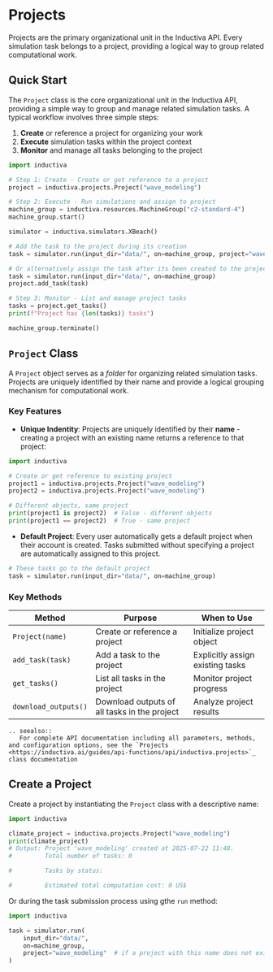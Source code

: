 # Projects

Projects are the primary organizational unit in the Inductiva API. Every simulation task belongs to a project, providing a logical way to group related computational work.

## Quick Start

The `Project` class is the core organizational unit in the Inductiva API, providing a simple way to group and manage related simulation tasks. A typical workflow involves three simple steps:
1. **Create** or reference a project for organizing your work
2. **Execute** simulation tasks within the project context
3. **Monitor** and manage all tasks belonging to the project

```python
import inductiva

# Step 1: Create - Create or get reference to a project
project = inductiva.projects.Project("wave_modeling")

# Step 2: Execute - Run simulations and assign to project
machine_group = inductiva.resources.MachineGroup("c2-standard-4")
machine_group.start()

simulator = inductiva.simulators.XBeach()

# Add the task to the project during its creation
task = simulator.run(input_dir="data/", on=machine_group, project="wave_modeling")

# Or alternatively assign the task after its been created to the project
task = simulator.run(input_dir="data/", on=machine_group)
project.add_task(task)

# Step 3: Monitor - List and manage project tasks
tasks = project.get_tasks()
print(f"Project has {len(tasks)} tasks")

machine_group.terminate()

```

## `Project` Class

A `Project` object serves as a _folder_ for organizing related simulation tasks. Projects are uniquely identified by their name and provide a logical grouping mechanism for computational work.

### Key Features

- **Unique Indentity**: Projects are uniquely identified by their **name** - creating a project with an existing name returns a reference to that project:

```python
import inductiva

# Create or get reference to existing project
project1 = inductiva.projects.Project("wave_modeling")
project2 = inductiva.projects.Project("wave_modeling")

# Different objects, same project
print(project1 is project2)  # False - different objects
print(project1 == project2)  # True - same project
```

- **Default Project**: Every user automatically gets a default project when their account is created. Tasks submitted without specifying a project are automatically assigned to this project.

```python
# These tasks go to the default project
task = simulator.run(input_dir="data/", on=machine_group)
```

### Key Methods

| Method | Purpose | When to Use |
|--------|---------|-------------|
| `Project(name)` | Create or reference a project | Initialize project object |
| `add_task(task)` | Add a task to the project | Explicitly assign existing tasks |
| `get_tasks()` | List all tasks in the project | Monitor project progress |
| `download_outputs()` | Download outputs of all tasks in the project | Analyze project results |

````{eval-rst}
.. seealso::
   For complete API documentation including all parameters, methods, and configuration options, see the `Projects <https://inductiva.ai/guides/api-functions/api/inductiva.projects>`_ class documentation
````


## Create a Project

Create a project by instantiating the `Project` class with a descriptive name:

```python
import inductiva

climate_project = inductiva.projects.Project("wave_modeling")
print(climate_project)
# Output: Project 'wave_modeling' created at 2025-07-22 11:48.
#         Total number of tasks: 0

#         Tasks by status:

#         Estimated total computation cost: 0 US$
```

Or during the task submission process using gthe `run` method:

```python
import inductiva

task = simulator.run(
    input_dir="data/",
    on=machine_group,
    project="wave_modeling"  # if a project with this name does not exist, it will be created
)
```
